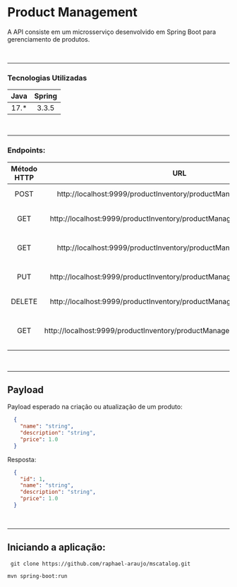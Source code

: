 # Product Management

A API consiste em um microsserviço desenvolvido em Spring Boot para gerenciamento de produtos.

<br>

-------------------------------------------------------------------------------------------------------

### Tecnologias Utilizadas

|    Java    |  Spring  |
|:----------:|:--------:|
|    17.*    |  3.3.5   |

<br>

-------------------------------------------------------------------------------------------------------

### Endpoints:

| Método HTTP |                                     URL                                     |             Descrição              |      Query params       |
|:-----------:|:---------------------------------------------------------------------------:|:----------------------------------:|:-----------------------:|
|    POST     |    http://localhost:9999/productInventory/productManagement/v1/products     |          Cria um produto           |                         |
|     GET     |  http://localhost:9999/productInventory/productManagement/v1/products/{id}  |      Busca um produto por ID       |                         |
|     GET     |    http://localhost:9999/productInventory/productManagement/v1/products     |      Lista todos os produtos       |                         |
|     PUT     |  http://localhost:9999/productInventory/productManagement/v1/products/{id}  |        Atualiza um produto         |                         |
|   DELETE    |  http://localhost:9999/productInventory/productManagement/v1/products/{id}  |         Exclui um produto          |                         |
|     GET     | http://localhost:9999/productInventory/productManagement/v1/products/search | Busca e lista produtos por filtros | q, min_price, max_price |


<br>

-------------------------------------------------------------------------------------------------------

## Payload

Payload esperado na criação ou atualização de um produto:

  ```json
    {
      "name": "string",
      "description": "string",
      "price": 1.0
    } 
  ```

Resposta:

  ```json
    {
      "id": 1,
      "name": "string",
      "description": "string",
      "price": 1.0
    } 
  ```

<br>

-------------------------------------------------------------------------------------------------------

## Iniciando a aplicação:

```
 git clone https://github.com/raphael-araujo/mscatalog.git
```

```
mvn spring-boot:run
```
